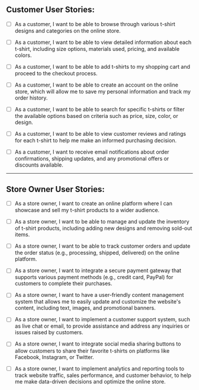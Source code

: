 ## Customer User Stories:

- [ ]  As a customer, I want to be able to browse through various t-shirt designs and categories on the online store.
  
- [ ]  As a customer, I want to be able to view detailed information about each t-shirt, including size options, materials used, pricing, and available colors.

- [ ]  As a customer, I want to be able to add t-shirts to my shopping cart and proceed to the checkout process.

- [ ]  As a customer, I want to be able to create an account on the online store, which will allow me to save my personal information and track my order history.

- [ ]  As a customer, I want to be able to search for specific t-shirts or filter the available options based on criteria such as price, size, color, or design.

- [ ]  As a customer, I want to be able to view customer reviews and ratings for each t-shirt to help me make an informed purchasing decision.

- [ ]  As a customer, I want to receive email notifications about order confirmations, shipping updates, and any promotional offers or discounts available.

---

## Store Owner User Stories:

- [ ]  As a store owner, I want to create an online platform where I can showcase and sell my t-shirt products to a wider audience.

- [ ]  As a store owner, I want to be able to manage and update the inventory of t-shirt products, including adding new designs and removing sold-out items.

- [ ]  As a store owner, I want to be able to track customer orders and update the order status (e.g., processing, shipped, delivered) on the online platform.

- [ ]  As a store owner, I want to integrate a secure payment gateway that supports various payment methods (e.g., credit card, PayPal) for customers to complete their purchases.

- [ ]  As a store owner, I want to have a user-friendly content management system that allows me to easily update and customize the website's content, including text, images, and promotional banners.

- [ ]  As a store owner, I want to implement a customer support system, such as live chat or email, to provide assistance and address any inquiries or issues raised by customers.

- [ ]  As a store owner, I want to integrate social media sharing buttons to allow customers to share their favorite t-shirts on platforms like Facebook, Instagram, or Twitter.

- [ ]  As a store owner, I want to implement analytics and reporting tools to track website traffic, sales performance, and customer behavior, to help me make data-driven decisions and optimize the online store.
